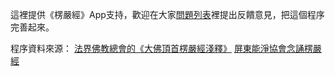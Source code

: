 這裡提供《楞嚴經》App支持，歡迎在大家[問題列表](https://github.com/xuan9/lengyan/issues)裡提出反饋意見，把這個程序完善起來。

程序資料來源：
[法界佛教總會的《大佛頂首楞嚴經淺釋》](http://www.drbachinese.org/online_reading/sutra_explanation/Shu/contents.htm)
[屏東能淨協會念誦楞嚴經](http://www.buda.idv.tw/db.asp?node=842)
